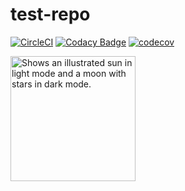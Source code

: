 # test-repo
[![CircleCI](https://dl.circleci.com/status-badge/img/gh/A-kirami/test-repo/tree/master.svg?style=svg)](https://dl.circleci.com/status-badge/redirect/gh/A-kirami/test-repo/tree/master)
[![Codacy Badge](https://app.codacy.com/project/badge/Grade/456b94ad319c43daa069bc0fff52c0ad)](https://www.codacy.com/gh/A-kirami/test-repo/dashboard?utm_source=github.com&amp;utm_medium=referral&amp;utm_content=A-kirami/test-repo&amp;utm_campaign=Badge_Grade)
[![codecov](https://codecov.io/gh/A-kirami/test-repo/branch/master/graph/badge.svg?token=Zq7QcKKvum)](https://codecov.io/gh/A-kirami/test-repo)

<picture>
  <source media="(prefers-color-scheme: dark)" srcset="https://user-images.githubusercontent.com/25423296/163456776-7f95b81a-f1ed-45f7-b7ab-8fa810d529fa.png">
  <source media="(prefers-color-scheme: light)" srcset="https://user-images.githubusercontent.com/25423296/163456779-a8556205-d0a5-45e2-ac17-42d089e3c3f8.png">
  <img alt="Shows an illustrated sun in light mode and a moon with stars in dark mode." src="https://user-images.githubusercontent.com/25423296/163456779-a8556205-d0a5-45e2-ac17-42d089e3c3f8.png" width="200">
</picture>
